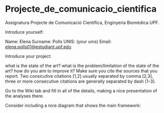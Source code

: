 # Projecte_de_comunicacio_cientifica
Assignatura Projecte de Comunicació Científica, Enginyeria Biomèdica UPF.

Introduce yourself:

Name: Elena
Surname: Polls
UNIS: (your unis) 
Email: elena.polls01@estudiant.upf.edu

Introduce your project:

what is the state of the art?
what is the problem/limitation of the state of the art?
how do you aim to improve it?
Make sure you cite the sources that you report. Two consicutive citations [1,2] usually separated by comma [2,3], three or more consecutive citations are generally separated by dash [1-3].

Go to the Wiki tab and fill in all of the details, making a nice presentation of the analyses there.

Consider including a nice diagram that shows the main framework:
